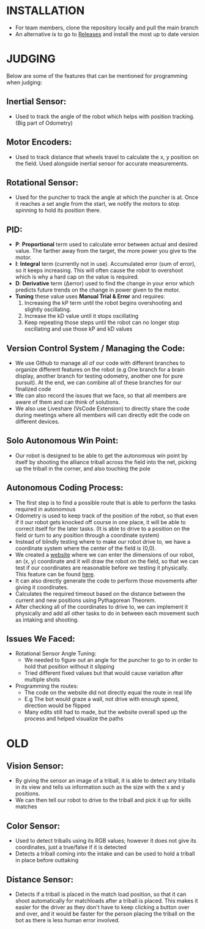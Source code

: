 # INSTALLATION
- For team members, clone the repository locally and pull the main branch
- An alternative is to go to [Releases](https://github.com/Edison611/2055A/releases) and install the most up to date version

# JUDGING
Below are some of the features that can be mentioned for programming when judging:

## Inertial Sensor:
- Used to track the angle of the robot which helps with position tracking. (Big part of Odometry)

## Motor Encoders:
- Used to track distance that wheels travel to calculate the x, y position on the field. Used alongside inertial sensor for accurate measurements.

## Rotational Sensor:
- Used for the puncher to track the angle at which the puncher is at. Once it reaches a set angle from the start, we notify the motors to stop spinning to hold its position there.

## PID:
- **P**: **Proportional** term used to calculate error between actual and desired value. The farther away from the target, the more power you give to the motor.
- **I**: **Integral** term (currently not in use). Accumulated error (sum of error), so it keeps increasing. This will often cause the robot to overshoot which is why a hard cap on the value is required. 
- **D**: **Derivative** term (Δerror) used to find the change in your error which predicts future trends on the change in power given to the motor.
- **Tuning** these value uses **Manual Trial & Error** and requires:
    1. Increasing the kP term until the robot begins overshooting and slightly oscillating.
    2. Increase the kD value until it stops oscillating
    3. Keep repeating those steps until the robot can no longer stop oscillating and use those kP and kD values

## Version Control System / Managing the Code:
- We use Github to manage all of our code with different branches to organize different features on the robot (e.g One branch for a brain display, another branch for testing odometry, another one for pure pursuit). At the end, we can combine all of these branches for our finalized code
- We can also record the issues that we face, so that all members are aware of them and can think of solutions.
- We also use Liveshare (VsCode Extension) to directly share the code during meetings where all members will can directly edit the code on different devices. 

## Solo Autonomous Win Point:
- Our robot is designed to be able to get the autonomous win point by itself by shooting the alliance triball across the field into the net, picking up the triball in the corner, and also touching the pole

## Autonomous Coding Process:
- The first step is to find a possible route that is able to perform the tasks required in autonomous
- Odometry is used to keep track of the position of the robot, so that even if it our robot gets knocked off course in one place, it will be able to correct itself for the later tasks. (It is able to drive to a position on the field or turn to any position through a coordinate system)
- Instead of blindly testing where to make our robot drive to, we have a coordinate system where the center of the field is (0,0).
- We created a [website](https://capybaras-2055.vercel.app/) where we can enter the dimensions of our robot, an (x, y) coordinate and it will draw the robot on the field, so that we can test if our coordinates are reasonable before we testing it physically. This feature can be found [here](https://capybaras-2055.vercel.app/#/tracker/).
- It can also directly generate the code to perform those movements after giving it coordinates.
- Calculates the required timeout based on the distance between the current and new positions using Pythagorean Theorem.
- After checking all of the coordinates to drive to, we can implement it physically and add all other tasks to do in between each movement such as intaking and shooting.

## Issues We Faced:
- Rotational Sensor Angle Tuning:
  - We needed to figure out an angle for the puncher to go to in order to hold that position without it slipping
  - Tried different fixed values but that would cause variation after multiple shots
- Programming the routes:
  - The code on the website did not directly equal the route in real life
  - E.g The bot would graze a wall, not drive with enough speed, direction would be flipped
  - Many edits still had to made, but the website overall sped up the process and helped visualize the paths

# OLD
## Vision Sensor:
- By giving the sensor an image of a triball, it is able to detect any triballs in its view and tells us information such as the size with the x and y positions.
- We can then tell our robot to drive to the triball and pick it up for skills matches

## Color Sensor:
- Used to detect triballs using its RGB values; however it does not give its coordinates, just a true/false if it is detected
- Detects a triball coming into the intake and can be used to hold a triball in place before outtaking

## Distance Sensor:
- Detects if a triball is placed in the match load position, so that it can shoot automatically for matchloads after a triball is placed. This makes it easier for the driver as they don't have to keep clicking a button over and over, and it would be faster for the person placing the triball on the bot as there is less human error involved.
